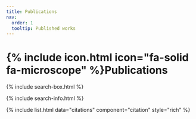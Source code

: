 ```yaml
---
title: Publications
nav:
  order: 1
  tooltip: Published works
---
```


# {% include icon.html icon="fa-solid fa-microscope" %}Publications

{% include search-box.html %}

{% include search-info.html %}

{% include list.html data="citations" component="citation" style="rich" %}